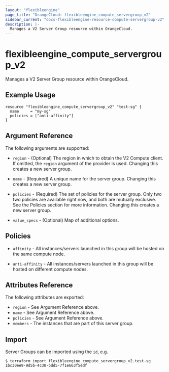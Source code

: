 ```yaml
---
layout: "flexibleengine"
page_title: "OrangeCloud: flexibleengine_compute_servergroup_v2"
sidebar_current: "docs-flexibleengine-resource-compute-servergroup-v2"
description: |-
  Manages a V2 Server Group resource within OrangeCloud.
---
```


# flexibleengine\_compute\_servergroup_v2

Manages a V2 Server Group resource within OrangeCloud.

## Example Usage

```hcl
resource "flexibleengine_compute_servergroup_v2" "test-sg" {
  name     = "my-sg"
  policies = ["anti-affinity"]
}
```

## Argument Reference

The following arguments are supported:

* `region` - (Optional) The region in which to obtain the V2 Compute client.
    If omitted, the `region` argument of the provider is used. Changing
    this creates a new server group.

* `name` - (Required) A unique name for the server group. Changing this creates
    a new server group.

* `policies` - (Required) The set of policies for the server group. Only two
    two policies are available right now, and both are mutually exclusive. See
    the Policies section for more information. Changing this creates a new
    server group.

* `value_specs` - (Optional) Map of additional options.

## Policies

* `affinity` - All instances/servers launched in this group will be hosted on
    the same compute node.

* `anti-affinity` - All instances/servers launched in this group will be
    hosted on different compute nodes.

## Attributes Reference

The following attributes are exported:

* `region` - See Argument Reference above.
* `name` - See Argument Reference above.
* `policies` - See Argument Reference above.
* `members` - The instances that are part of this server group.

## Import

Server Groups can be imported using the `id`, e.g.

```
$ terraform import flexibleengine_compute_servergroup_v2.test-sg 1bc30ee9-9d5b-4c30-bdd5-7f1e663f5edf
```
